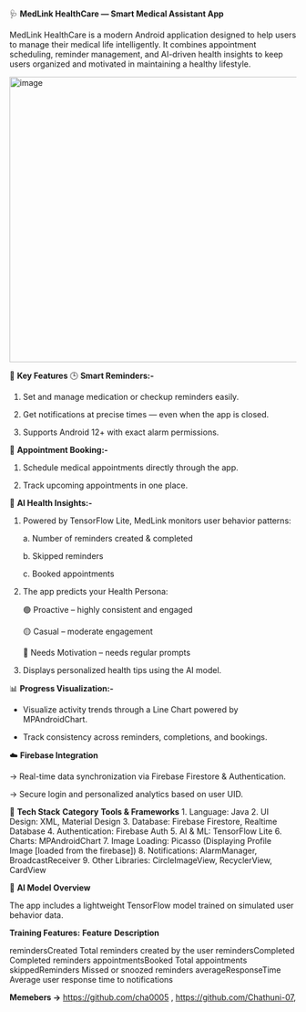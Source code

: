 🩺 **MedLink HealthCare — Smart Medical Assistant App**

MedLink HealthCare is a modern Android application designed to help users to manage their medical life intelligently. It combines appointment scheduling, reminder management, and AI-driven health insights to keep users organized and motivated in maintaining a healthy lifestyle.

<img width="600" height="500" alt="image" src="https://github.com/user-attachments/assets/e51c2c65-4aaf-4964-a886-1136489774c8" />

🚀 **Key Features**
🕒 **Smart Reminders:-**

1. Set and manage medication or checkup reminders easily.

2. Get notifications at precise times — even when the app is closed.

3. Supports Android 12+ with exact alarm permissions.

📅 **Appointment Booking:-**

1. Schedule medical appointments directly through the app.

2. Track upcoming appointments in one place.

🧠 **AI Health Insights:-**

1. Powered by TensorFlow Lite, MedLink monitors user behavior patterns:

    a. Number of reminders created & completed
    
    b. Skipped reminders
    
    c. Booked appointments

2. The app predicts your Health Persona:

    🟢 Proactive – highly consistent and engaged
    
    🟡 Casual – moderate engagement
    
    🔴 Needs Motivation – needs regular prompts

3. Displays personalized health tips using the AI model.

📊 **Progress Visualization:-**

- Visualize activity trends through a Line Chart powered by MPAndroidChart.

- Track consistency across reminders, completions, and bookings.

☁️ **Firebase Integration**

-> Real-time data synchronization via Firebase Firestore & Authentication.

-> Secure login and personalized analytics based on user UID.

🧩 **Tech Stack**
       **Category**          **Tools & Frameworks**
      1. Language:	            Java
      2. UI Design:	            XML, Material Design
      3. Database:	            Firebase Firestore, Realtime Database
      4. Authentication:	      Firebase Auth
      5. AI & ML:	              TensorFlow Lite
      6. Charts:	              MPAndroidChart
      7. Image Loading:	        Picasso (Displaying Profile Image [loaded from the firebase])
      8. Notifications:	        AlarmManager, BroadcastReceiver
      9. Other Libraries:	      CircleImageView, RecyclerView, CardView
     
🧠 **AI Model Overview**

The app includes a lightweight TensorFlow model trained on simulated user behavior data.

**Training Features:**
**Feature**	                       **Description**

remindersCreated	                   Total reminders created by the user
remindersCompleted	                 Completed reminders
appointmentsBooked	                 Total appointments
skippedReminders	                   Missed or snoozed reminders
averageResponseTime	                 Average user response time to notifications

**Memebers ->**
https://github.com/cha0005 ,
https://github.com/Chathuni-07,

